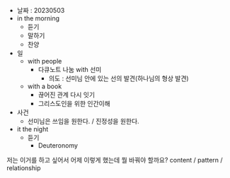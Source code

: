 - 날짜 : 20230503
- in the morning
	- 듣기
	- 말하기
	- 찬양
- 일
	- with people
		- 다큐노트 나눔 with 선미
			- 의도 : 선미님 안에 있는 선의 발견(하나님의 형상 발견)
	- with a book
		- 끊어진 관계 다시 잇기
		- 그리스도인을 위한 인간이해
- 사건
	- 선미님은 쓰임을 원한다. / 진정성을 원한다.
- it the night
	- 듣기
		- Deuteronomy 






저는 이거를 하고 싶어서 어제 이렇게 했는데 뭘 바꿔야 할까요?
content / pattern / relationship